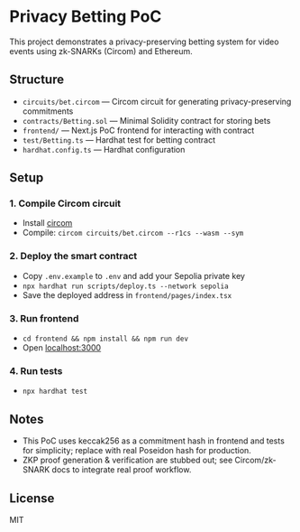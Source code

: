 # Privacy Betting PoC

This project demonstrates a privacy-preserving betting system for video events using zk-SNARKs (Circom) and Ethereum.

## Structure

- `circuits/bet.circom` — Circom circuit for generating privacy-preserving commitments
- `contracts/Betting.sol` — Minimal Solidity contract for storing bets
- `frontend/` — Next.js PoC frontend for interacting with contract
- `test/Betting.ts` — Hardhat test for betting contract
- `hardhat.config.ts` — Hardhat configuration

## Setup

### 1. Compile Circom circuit

- Install [circom](https://docs.circom.io/getting-started/installation/)
- Compile: `circom circuits/bet.circom --r1cs --wasm --sym`

### 2. Deploy the smart contract

- Copy `.env.example` to `.env` and add your Sepolia private key
- `npx hardhat run scripts/deploy.ts --network sepolia`
- Save the deployed address in `frontend/pages/index.tsx`

### 3. Run frontend

- `cd frontend && npm install && npm run dev`
- Open [localhost:3000](http://localhost:3000)

### 4. Run tests

- `npx hardhat test`

## Notes

- This PoC uses keccak256 as a commitment hash in frontend and tests for simplicity; replace with real Poseidon hash for production.
- ZKP proof generation & verification are stubbed out; see Circom/zk-SNARK docs to integrate real proof workflow.

## License

MIT